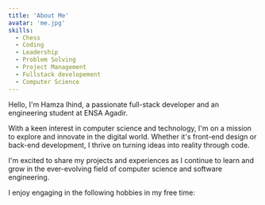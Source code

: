 ```yaml
---
title: 'About Me'
avatar: 'me.jpg'
skills:
  - Chess
  - Coding
  - Leadership
  - Problem Solving
  - Project Management
  - Fullstack developement
  - Computer Science
---
```


Hello, I'm Hamza Ihind, a passionate full-stack developer and an engineering student at ENSA Agadir.

With a keen interest in computer science and technology, I'm on a mission to explore and innovate in the digital world. Whether it's front-end design or back-end development, I thrive on turning ideas into reality through code.

I'm excited to share my projects and experiences as I continue to learn and grow in the ever-evolving field of computer science and software engineering.

I enjoy engaging in the following hobbies in my free time:
